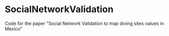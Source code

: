 # SocialNetworkValidation
Code for the paper "Social Network Validation to map diving sites values in Mexico"
